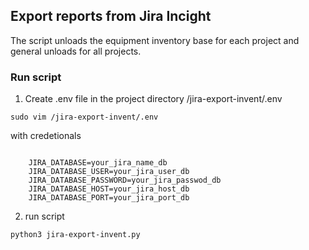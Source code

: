 ## Export reports from Jira Incight
The script unloads the equipment inventory base for each project and general unloads for all projects.  

### Run script
1. Create .env file in the project directory /jira-export-invent/.env
<pre><code>sudo vim /jira-export-invent/.env</code></pre>
with credetionals
<pre><code>
	JIRA_DATABASE=your_jira_name_db
	JIRA_DATABASE_USER=your_jira_user_db
	JIRA_DATABASE_PASSWORD=your_jira_passwod_db
	JIRA_DATABASE_HOST=your_jira_host_db
	JIRA_DATABASE_PORT=your_jira_port_db
</code></pre>
2. run script
<pre><code>python3 jira-export-invent.py</code></pre>
  
